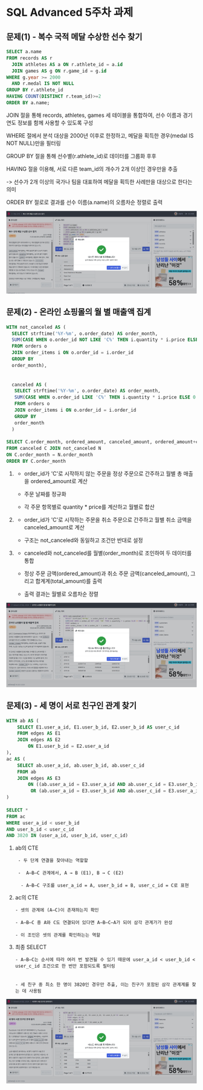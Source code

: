# SQL Advanced 5주차 과제

## 문제(1) - 복수 국적 메달 수상한 선수 찾기
```sql
SELECT a.name
FROM records AS r
  JOIN athletes AS a ON r.athlete_id = a.id
  JOIN games AS g ON r.game_id = g.id
WHERE g.year >= 2000
  AND r.medal IS NOT NULL
GROUP BY r.athlete_id
HAVING COUNT(DISTINCT r.team_id)>=2
ORDER BY a.name;
```

JOIN 절을 통해 records, athletes, games 세 테이블을 통합하여, 선수 이름과 경기 연도 정보를 함께 사용할 수 있도록 구성

WHERE 절에서 분석 대상을 2000년 이후로 한정하고, 메달을 획득한 경우(medal IS NOT NULL)만을 필터링

GROUP BY 절을 통해 선수별(r.athlete_id)로 데이터를 그룹화 후후

HAVING 절을 이용해, 서로 다른 team_id의 개수가 2개 이상인 경우만을 추출

-> 선수가 2개 이상의 국가나 팀을 대표하여 메달을 획득한 사례만을 대상으로 한다는 의미

ORDER BY 절로로 결과를 선수 이름(a.name)의 오름차순 정렬로 출력

![.](image/players.png) 

## 문제(2) - 온라인 쇼핑몰의 월 별 매출액 집계

```sql
WITH not_canceled AS (
  SELECT strftime('%Y-%m', o.order_date) AS order_month,
  SUM(CASE WHEN o.order_id NOT LIKE 'C%' THEN i.quantity * i.price ELSE 0 END) AS ordered_amount
  FROM orders o 
  JOIN order_items i ON o.order_id = i.order_id
  GROUP BY
  order_month),


  canceled AS (
   SELECT strftime('%Y-%m', o.order_date) AS order_month,
   SUM(CASE WHEN o.order_id LIKE 'C%' THEN i.quantity * i.price ELSE 0 END) AS canceled_amount
   FROM orders o
   JOIN order_items i ON o.order_id = i.order_id
   GROUP BY
   order_month 
  )

SELECT C.order_month, ordered_amount, canceled_amount, ordered_amount+canceled_amount as total_amount
FROM canceled C JOIN not_canceled N
ON C.order_month = N.order_month
ORDER BY C.order_month
  ```

1. -  order_id가 'C'로 시작하지 않는 주문을 정상 주문으로 간주하고 월별 총 매출을 ordered_amount로 계산

     - 주문 날짜를 정규화

     - 각 주문 항목별로 quantity * price를 계산하고 월별로 합산

2.   - order_id가 'C'로 시작하는 주문을 취소 주문으로 간주하고 월별 취소 금액을 canceled_amount로 계산

     - 구조는 not_canceled와 동일하고 조건만 반대로 설정

3. - canceled와 not_canceled를 월별(order_month)로 조인하여 두 데이터를 통합

   - 정상 주문 금액(ordered_amount)과 취소 주문 금액(canceled_amount), 그리고 합계계(total_amount)를 출력

    -  출력 결과는 월별로 오름차순 정렬

![.](image/onlinemalll.png) 


## 문제(3) - 세 명이 서로 친구인 관계 찾기

```sql
WITH ab AS (
    SELECT E1.user_a_id, E1.user_b_id, E2.user_b_id AS user_c_id
    FROM edges AS E1
    JOIN edges AS E2 
        ON E1.user_b_id = E2.user_a_id
),
ac AS (
    SELECT ab.user_a_id, ab.user_b_id, ab.user_c_id
    FROM ab
    JOIN edges AS E3
        ON ((ab.user_a_id = E3.user_a_id AND ab.user_c_id = E3.user_b_id) 
         OR (ab.user_a_id = E3.user_b_id AND ab.user_c_id = E3.user_a_id))
)

SELECT * 
FROM ac
WHERE user_a_id < user_b_id 
AND user_b_id < user_c_id
AND 3820 IN (user_a_id, user_b_id, user_c_id)
```

1. ab의 CTE

        - 두 단계 연결을 찾아내는 역할할

        -  A—B—C 관계에서, A → B (E1), B → C (E2)

         - A—B—C 구조를 user_a_id = A, user_b_id = B, user_c_id = C로 표현

2. ac의 CTE 

       - 셋의 관계에 (A—C)이 존재하는지 확인

       - A—B—C 중 A와 C도 연결되어 있다면 A—B—C—A가 되어 삼각 관계가가 완성

       - 이 조인은 셋의 관계를 확인하는는 역할

3. 최종 SELECT 

       - A–B–C는 순서에 따라 여러 번 발견될 수 있기 때문에 user_a_id < user_b_id < user_c_id 조건으로 한 번만 포함되도록 필터링


       - 세 친구 중 최소 한 명이 3820인 경우만 추출, 이는 친구가 포함된 삼각 관계계를 찾는 데 사용됨


![.](image/threefolks.png) 